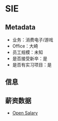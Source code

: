 # SIE

## Metadata

- 业务：消费电子/游戏
- Office：大崎
- 员工规模：未知
- 是否接受新卒：是
- 是否有实习项目：是

## 信息

## 薪资数据

- [Open Salary](https://opensalary.jp/en/companies/sony-interactive-entertainment)